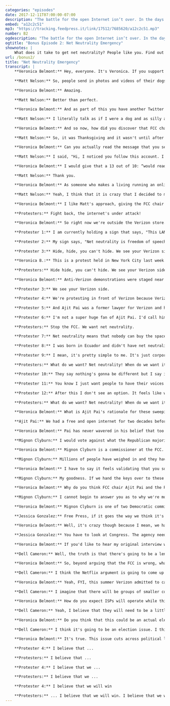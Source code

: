 ```yaml
---
categories: "episodes"
date: 2017-12-11T07:00:00-07:00
description: "The battle for the open Internet isn’t over. In the days leading up to the FCC’s net neutrality vote, we investigate what’s next in the fight. We Rate Dogs’ Matt Nelson talks about trolling Ajit Pai with a pay-per-pupper plan. Verizon protesters share their experience on the ground. And the FCC’s Mignon Clyburn weighs in on net neutrality’s road ahead."
embed: "a12c2c51"
mp3: "https://tracking.feedpress.it/link/17512/7685620/a12c2c51.mp3"
number: B2
ogdescription: "The battle for the open Internet isn’t over. In the days leading up to the FCC’s vote, we investigate what’s next for net neutrality."
ogtitle: "Bonus Episode 2: Net Neutrality Emergency"
shownotes: |
    What does it take to get net neutrality? People like you. Find out more about how you can help [here](https://blog.mozilla.org/netpolicy/2017/11/29/take-get-net-neutrality/).
url: /bonus2/
title: "Net Neutrality Emergency"
transcript: |
    **Veronica Belmont:** Hey, everyone. It's Veronica. If you support net neutrality like I do and like Mozilla does, this is one of those big deal weeks we all need to pay attention to. On Thursday the United States Federal Communications Commission, the FCC, is expected to take a vote. They'll vote on a proposal to undo the net neutrality protections put in place two years ago. It's all but certain that it will pass. Supporters of the open internet are angry and they're angry at one man in particular, Ajit Pai. He's the chair of the FCC and he's the guy leading the charge to dismantle these rules. This anger, this frustration can be found in nearly every corner of the web. You'll even find it in some of the most harmless and frankly, delightful places like Matt Nelson's Twitter based business, WeRateDogs. It's pretty much what it sounds like.
    
    **Matt Nelson:** So, people send in photos and videos of their dogs and I basically go through and pick a couple each day to caption and give a rating out of 10. They usually all get above 10 because dogs are ...
    
    **Veronica Belmont:** Amazing.
    
    **Matt Nelson:** Better than perfect.
    
    **Veronica Belmont:** And as part of this you have another Twitter account called DogFeelings, so what exactly is DogFeelings all about?
    
    **Matt Nelson:** I literally talk as if I were a dog and as silly as that sounds, it's now become just as big of a hit as WeRateDogs.
    
    **Veronica Belmont:** And so now, how did you discover that FCC chair Ajit Pai is a fan?
    
    **Matt Nelson:** So, it was Thanksgiving and it wasn't until after Thanksgiving dinner that a few people just in the mentions were like, "Hey, the FCC chairman just retweeted you." It kind of just set the bells off. Like, "Oh, he likes the account. He follows it. Let's have some fun with this."
    
    **Veronica Belmont:** Can you actually read the message that you sent him?
    
    **Matt Nelson:** I said, "Hi, I noticed you follow this account. I hope you're enjoying it so far. Just wanted to inform you that starting with the repeal of net neutrality we will block you and this account will be private. However, we have several content options available for purchase listed below. The first one is the Pupper Package at $10 a month. This gives you access to only the super-relatable dog thoughts that require very little creative effort on my part, and then the Pup-O Package is $25 a month and that has access to the Tweets that carry the storyline, introduction to new characters, and then the Dog-O Package at $50 a month, access to all Tweets, the full stories available and all characters unlocked," and then I said, "Oh, no. I actually just received word that none of these packages are available in your area. We will notify you if there are any pupdates." So...
    
    **Veronica Belmont:** I would give that a 13 out of 10: “would read those Tweets again”.
    
    **Matt Nelson:** Thank you.
    
    **Veronica Belmont:** As someone who makes a living running an online business, what worries you most if net neutrality is repealed?
    
    **Matt Nelson:** Yeah, I think that it is crazy that I decided to make this account in an Applebee's and I'm sitting here talking to you today. That is a process that can't happen without a free and open internet. My whole story doesn't exist without a free and open internet. I feel like there's an opportunity to remind everyone that this is an issue that's currently unfolding. If net neutrality is repealed that they will notice changes, maybe not immediately, but it's ... I hate using the term "slippery slope," but it's one that applies pretty well in this case.
    
    **Veronica Belmont:** I like Matt's approach, giving the FCC chair a bit of his own bark, but it's not just the cute dogs of the internet that are standing up for net neutrality, and that's what today's special bonus episode, you could even call it an emergency episode is all about. A fight to save the open internet doesn't end this week, it's just getting started. I'm Veronica Belmont and this is IRL, because online life is real life. An original podcast from Mozilla.
    
    **Protesters:** Fight back, the internet's under attack!
    
    **Veronica Belmont:** So right now we're outside the Verizon store. There are a lot of people here. 
    
    **Protester 1:** I am currently holding a sign that says, "This LAN," such as a local area network, "was made for you and me. #NetNeutrality."
    
    **Protester 2:** My sign says, "Net neutrality is freedom of speech."
    
    **Protester 3:** Hide, hide, you can't hide. We see your Verizon side.
    
    **Veronica B.:** This is a protest held in New York City last week.
    
    **Protesters:** Hide hide, you can't hide. We see your Verizon side.
    
    **Veronica Belmont:** Anti-Verizon demonstrations were staged near Verizon stores across the country.
    
    **Protester 3:** We see your Verizon side.
    
    **Protester 4:** We're protesting in front of Verizon because Verizon is one of the ISPs that stands to benefit from a loss of net neutrality.
    
    **Protester 5:** And Ajit Pai was a former lawyer for Verizon and he's still beholden to their interests.
    
    **Protester 6:** I'm not a super huge fan of Ajit Pai. I'd call him something else but I don't know what the rating of this podcast is, so I'll leave it to your imaginations.
    
    **Protesters:** Stop the FCC. We want net neutrality.
    
    **Protester 7:** Net neutrality means that nobody can buy the space that others could otherwise occupy.
    
    **Protester 8:** I was born in Ecuador and didn't have net neutrality, and you know what happens there? People have to pay to Tweet when they're not in their houses or not in Wi-Fi place. You know how stupid that is?
    
    **Protester 9:** I mean, it's pretty simple to me. It's just corporations who have a big foothold in Congress, trying to get more money and limit people's ability to oppose them and oppose other things.
    
    **Protesters:** What do we want? Net neutrality! When do we want it? Forever! What do we want? Net neutrality!
    
    **Protester 10:** They say nothing's gonna be different but I say if nothing's gonna be different then why don't you just leave it alone instead of repealing it?
    
    **Protester 11:** You know I just want people to have their voices be heard, have someone in Capitol Hill, somebody in the big office being like, "Hey, there's a lot of people here. We should probably listen to them."
    
    **Protester 12:** After this I don't see an option. It feels like we're slowly being crushed.
    
    **Protesters:** What do we want? Net neutrality! When do we want it now? Forever! What do we want? Net neutrality!
    
    **Veronica Belmont:** What is Ajit Pai's rationale for these sweeping changes? On November 28th, Pai delivered a speech outlining his reasoning to the R Street Institute. R Street is a free market think tank. We pulled audio from their Facebook page. Have a listen to some of what he argues.
    
    **Ajit Pai:** We had a free and open internet for two decades before 2015 and we will have a free and open internet going forward. So if the plan is on docket December 14th, we will simple reverse the FCC 2015 decision and go back to the pre-2015 framework. We aren't giving anybody a free pass. We are simple shifting from one size fits all preemptive regulation to targeted enforcement that focuses enforcement action on actual market failure or anything [inaudible] conduct. So when you get past all the vile accusations, the fear mongering, the hysteria, here's the frankly boring bottom line, the plan to restore Internet freedom would return to the light touch market based approach under which the internet thrived.
    
    **Veronica Belmont:** Pai has never wavered in his belief that too much regulation stifles internet freedom. He seems to have refused to consider alternative perspectives as he built his proposal. If you want to hear Pai's whole speech, find links to the video and the transcript on our website, irlpodcast.org. Plenty of people disagree completely with Pai's argument. Among them members of Pai's own commission.
    
    **Mignon Clyburn:** I would vote against what the Republican majority has put forth. They have stated that they don't care about what the American public has said. 
    
    **Veronica Belmont:** Mignon Clyburn is a commissioner at the FCC. President Obama nominated her to the post in 2009. 
    
    **Mignon Clyburn:** Millions of people have weighed in and they have stated loud and clear the majority of those legitimate comments that have come through the FCC, the calls that we've gotten, the emails that I've gotten, they have been supportive of these net neutrality principles that we put in place in 2015. They're ignoring the will of the people. They're listening to large, established internet service providers, of those well heeled economically and politically connected companies.
    
    **Veronica Belmont:** I have to say it feels validating that you sound so frustrated as much as we've been frustrated about this.
    
    **Mignon Clyburn:** My goodness. If we hand the keys over to these large corporations we will have gatekeepers, we will be blocked, slowed down, throttled. Our experiences online will be forever changed for the negative.
    
    **Veronica Belmont:** Why do you think FCC chair Ajit Pai and the Republican commissioners are so committed to eliminating net neutrality?
    
    **Mignon Clyburn:** I cannot begin to answer you as to why we're moving in this direction, which seems so counter to the American experience. It seems so counter to this nation's founding. It seems so counter to innovation and opportunities in this country. December 14th will be a sad day for all of us who care about the openness and the capacity and the ability for us to be able to access and thrive over this platform.
    
    **Veronica Belmont:** Mignon Clyburn is one of two Democratic commissioners on the FCC. There are three Republican commissioners, including Ajit Pai. The vote is expected to play out along party lines and we know this because the commissioners supporting repeal have made it clear from the beginning that this is what they will do. So, that's where things stand. What happens next? Beyond protesting, some are preparing for the next round in this fight. Jessica Gonzalez is with a group called Free Press. She was a guest on our show in our first season and I wanted to know how she feels about all of this.
    
    **Jessica Gonzalez:** Free Press, if it goes the way we think it's gonna go, we'll sue the FCC. We think we have a really strong case in the courts, and I feel really confident that that is one of the many strategies that can lead us to victory to ultimately guide the path to ensure real, strong net neutrality rules in the future.
    
    **Veronica Belmont:** Well, it's crazy though because I mean, we have all this steam, people have been emailing, they've been writing, they've been calling, and yet Ajit Pai is like, "Oh, we're not taking these comments into consideration." So how do people keep up that steam, that intensity when we feel ... They're straight up telling us they're not even listening.
    
    **Jessica Gonzalez:** You have to look at Congress. The agency needs the political support of Congress and if we start to show our elected officials that this is the type of issue that their elections will depend on then we can really flip how this issue is treated in DC, and I do believe that when the people are engaged and holding their elected officials accountable that in the long run we will save net neutrality and that this vote on the 14th, it's not the end.
    
    **Veronica Belmont:** If you'd like to hear my original interview with Jessica and get a primer on what net neutrality is all about, subscribe to IRL and look up the second episode or find it on our website. So, Free Press is planning to sue, and they won't be the only ones. Dell Cameron is a journalist with Gizmodo. He has a good sense of how this could play out.
    
    **Dell Cameron:** Well, the truth is that there's going to be a lengthy legal process that unfolds in the next, probably the next year and a half at least. I think it's very likely that we're gonna see some of the larger tech companies get into this, some sort of trade association representing Google and Twitter and other tech giants join in to sue as well.
    
    **Veronica Belmont:** So, beyond arguing that the FCC is wrong, what kind of legal argument would you need to make to convince the court to overturn this decision?
    
    **Dell Cameron:** I think the Netflix argument is going to come up probably, Netflix having been throttled in the past.
    
    **Veronica Belmont:** Yeah, FYI, this summer Verizon admitted to capping video streaming and was accused of intentionally slowing down Netflix feeds.
    
    **Dell Cameron:** I imagine that there will be groups of smaller companies that will get together and say that like look ... Verizon is going to ... For example, is going to enter into some agreement with our larger competitors to ensure that they have the best streaming service or that their website functions at a level you know at which we can't compete and I think ... So, I think that will be one of the primary arguments is that this is going to kill innovation.
    
    **Veronica Belmont:** How do you expect ISPs will operate while this is before the courts? Do they have to be careful about every business decision that they make until the courts actually reach a decision?
    
    **Dell Cameron:** Yeah, I believe that they will need to be a little bit careful. It's possible that someone will try to get an injunction or what the Court of Appeals calls a stay, meaning that the court will order that the FCC's new rules can't be put into place. So net neutrality will survive for the - while the case is being heard before the court.
    
    **Veronica Belmont:** Do you think that this could be an actual election issue in 2020?
    
    **Dell Cameron:** I think it's going to be an election issue. I think Republicans specifically care about this. They're adamantly against revoking these rules and I think that the Republican party is kind of  overlooking that. This is part of a broader effort to deregulate the government and to hand an immense amount of power over to American companies and they're just kind of  sliding this one through. It's been done very quickly and I think that Republican voters care about this and they're gonna be pretty pissed off.
    
    **Veronica Belmont:** It's true. This issue cuts across political lines. An IPSOS poll found 73% of Republicans and 81% of Democrats want net neutrality to stay. Dell Cameron is with Gizmodo. You want to do something about this? There's still time. You could join the campers who will be occupying the FCC. They'll be surrounding the Washington DC headquarters with concerned citizens instead of corporate lobbyists. Call your senator, call your member of Congress. Done so already? Do it again. Find out more info in the show notes to this episode, irlpodcast.org. One thing we left out of this episode is just how much of a mess the FCC website used for public comments about this has been, and people wrote in, millions of us, overwhelmingly in support of net neutrality, but also bots. Lots and lots of bots. In fact, the commenting process became a scandal of its own with bot swarms polluting the process and making a mockery of public feedback. IRL's second season officially launches on January 8th, and we'll start by diving deep into the world of bots and how they may or may not be influencing politics and civic engagement. Subscribe now so you don't miss a thing. IRL is an original podcast from Mozilla, the nonprofit behind the all new Firefox browser. I'm Veronica Belmont wishing you happy holidays and visions of net neutral sugar plums dancing in your heads.
    
    **Protester 4:** I believe that ... 
    
    **Protesters:** I believe that ... 
    
    **Protester 4:** I believe that we ...
    
    **Protesters:** I believe that we ... 
    
    **Protester 4:** I believe that we will win 
    
    **Protesters:** ... I believe that we will win. I believe that we will win. I believe that we will win. I believe that we will win. I believe that we will win. I believe that we will win. I believe that we will win. I believe that we will win.
---
```

